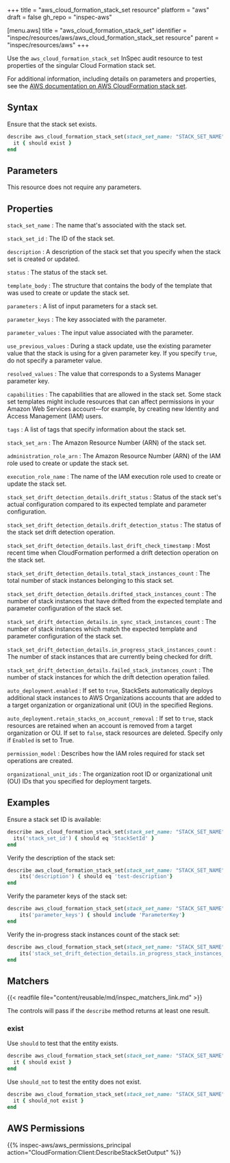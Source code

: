 +++
title = "aws_cloud_formation_stack_set resource"
platform = "aws"
draft = false
gh_repo = "inspec-aws"

[menu.aws]
title = "aws_cloud_formation_stack_set"
identifier = "inspec/resources/aws/aws_cloud_formation_stack_set resource"
parent = "inspec/resources/aws"
+++

Use the `aws_cloud_formation_stack_set` InSpec audit resource to test properties of the singular Cloud Formation stack set.

For additional information, including details on parameters and properties, see the [AWS documentation on AWS CloudFormation stack set](https://docs.aws.amazon.com/AWSCloudFormation/latest/UserGuide/aws-resource-cloudformation-stackset.html).

## Syntax

Ensure that the stack set exists.

```ruby
describe aws_cloud_formation_stack_set(stack_set_name: "STACK_SET_NAME") do
  it { should exist }
end
```

## Parameters

This resource does not require any parameters.

## Properties

`stack_set_name`
: The name that's associated with the stack set.

`stack_set_id`
: The ID of the stack set.

`description`
: A description of the stack set that you specify when the stack set is created or updated.

`status`
: The status of the stack set.

`template_body`
: The structure that contains the body of the template that was used to create or update the stack set.

`parameters`
: A list of input parameters for a stack set.

`parameter_keys`
: The key associated with the parameter.

`parameter_values`
: The input value associated with the parameter.

`use_previous_values`
: During a stack update, use the existing parameter value that the stack is using for a given parameter key. If you specify `true`, do not specify a parameter value.

`resolved_values`
: The value that corresponds to a Systems Manager parameter key.

`capabilities`
: The capabilities that are allowed in the stack set. Some stack set templates might include resources that can affect permissions in your Amazon Web Services account—for example, by creating new Identity and Access Management (IAM) users.

`tags`
: A list of tags that specify information about the stack set.

`stack_set_arn`
: The Amazon Resource Number (ARN) of the stack set.

`administration_role_arn`
: The Amazon Resource Number (ARN) of the IAM role used to create or update the stack set.

`execution_role_name`
: The name of the IAM execution role used to create or update the stack set.

`stack_set_drift_detection_details.drift_status`
: Status of the stack set's actual configuration compared to its expected template and parameter configuration.

`stack_set_drift_detection_details.drift_detection_status`
: The status of the stack set drift detection operation.

`stack_set_drift_detection_details.last_drift_check_timestamp`
: Most recent time when CloudFormation performed a drift detection operation on the stack set.

`stack_set_drift_detection_details.total_stack_instances_count`
: The total number of stack instances belonging to this stack set.

`stack_set_drift_detection_details.drifted_stack_instances_count`
: The number of stack instances that have drifted from the expected template and parameter configuration of the stack set.

`stack_set_drift_detection_details.in_sync_stack_instances_count`
: The number of stack instances which match the expected template and parameter configuration of the stack set.

`stack_set_drift_detection_details.in_progress_stack_instances_count`
: The number of stack instances that are currently being checked for drift.

`stack_set_drift_detection_details.failed_stack_instances_count`
: The number of stack instances for which the drift detection operation failed.

`auto_deployment.enabled`
: If set to `true`, StackSets automatically deploys additional stack instances to AWS Organizations accounts that are added to a target organization or organizational unit (OU) in the specified Regions.

`auto_deployment.retain_stacks_on_account_removal`
: If set to `true`, stack resources are retained when an account is removed from a target organization or OU. If set to `false`, stack resources are deleted. Specify only if `Enabled` is set to True.

`permission_model`
: Describes how the IAM roles required for stack set operations are created.

`organizational_unit_ids`
: The organization root ID or organizational unit (OU) IDs that you specified for deployment targets.

## Examples

Ensure a stack set ID is available:

```ruby
describe aws_cloud_formation_stack_set(stack_set_name: "STACK_SET_NAME") do
  its('stack_set_id') { should eq 'StackSetId' }
end
```

Verify the description of the stack set:

```ruby
describe aws_cloud_formation_stack_set(stack_set_name: "STACK_SET_NAME") do
    its('description') { should eq 'test-description'}
end
```

Verify the parameter keys of the stack set:

```ruby
describe aws_cloud_formation_stack_set(stack_set_name: "STACK_SET_NAME") do
    its('parameter_keys') { should include 'ParameterKey'}
end
```

Verify the in-progress stack instances count of the stack set:

```ruby
describe aws_cloud_formation_stack_set(stack_set_name: "STACK_SET_NAME") do
    its('stack_set_drift_detection_details.in_progress_stack_instances_count') { should eq 1}
end
```

## Matchers

{{< readfile file="content/reusable/md/inspec_matchers_link.md" >}}

The controls will pass if the `describe` method returns at least one result.

### exist

Use `should` to test that the entity exists.

```ruby
describe aws_cloud_formation_stack_set(stack_set_name: "STACK_SET_NAME") do
  it { should exist }
end
```

Use `should_not` to test the entity does not exist.

```ruby
describe aws_cloud_formation_stack_set(stack_set_name: "STACK_SET_NAME") do
  it { should_not exist }
end
```

## AWS Permissions

{{% inspec-aws/aws_permissions_principal action="CloudFormation:Client:DescribeStackSetOutput" %}}
